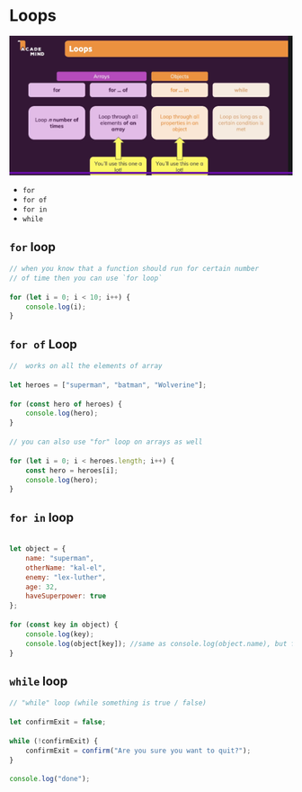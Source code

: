 # Loops

![About loops](./image.png)

-   `for`
-   `for of`
-   `for in`
-   `while`

## `for` loop

```javascript
// when you know that a function should run for certain number
// of time then you can use `for loop`

for (let i = 0; i < 10; i++) {
	console.log(i);
}
```


## `for of` Loop

```javascript
//  works on all the elements of array

let heroes = ["superman", "batman", "Wolverine"];

for (const hero of heroes) {
	console.log(hero);
}

// you can also use "for" loop on arrays as well

for (let i = 0; i < heroes.length; i++) {
	const hero = heroes[i];
	console.log(hero);
}
```




## `for in` loop

```javascript

let object = {
	name: "superman",
	otherName: "kal-el",
	enemy: "lex-luther",
	age: 32,
	haveSuperpower: true
};

for (const key in object) {
	console.log(key);
	console.log(object[key]); //same as console.log(object.name), but for all objects
}
```

## `while` loop

```javascript
// "while" loop (while something is true / false)

let confirmExit = false;

while (!confirmExit) {
	confirmExit = confirm("Are you sure you want to quit?");
}

console.log("done");
```